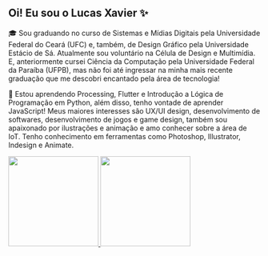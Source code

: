 ## Oi! Eu sou o Lucas Xavier ✨

🎓 Sou graduando no curso de Sistemas e Mídias Digitais pela Universidade Federal do Ceará (UFC) e, também, de Design Gráfico pela Universidade Estácio de Sá. Atualmente sou voluntário na Célula de Design e Multimídia. E, anteriormente cursei Ciência da Computação pela Universidade Federal da Paraíba (UFPB), mas não foi até ingressar na minha mais recente graduação que me descobri encantado pela área de tecnologia!

🌱 Estou aprendendo Processing, Flutter e Introdução a Lógica de Programação em Python, além disso, tenho vontade de aprender JavaScript! Meus maiores interesses são UX/UI design, desenvolvimento de softwares, desenvolvimento de jogos e game design, também sou apaixonado por ilustrações e animação e amo conhecer sobre a área de IoT. Tenho conhecimento em ferramentas como Photoshop, Illustrator, Indesign e Animate.

 <div>
  <a href="https://github.com/lucasemanuelx">
  <img height="180em" src="https://github-readme-stats.vercel.app/api?username=lucasemanuelx&show_icons=true&theme=tokyonight&include_all_commits=true&count_private=true"/>
  <img height="180em" src="https://github-readme-stats.vercel.app/api/top-langs/?username=lucasemanuelx&layout=compact&langs_count=7&theme=tokyonight"/>
</div>

<!--
**lucasemanuelx/lucasemanuelx** is a ✨ _special_ ✨ repository because its `README.md` (this file) appears on your GitHub profile.

Here are some ideas to get you started:

- 🔭 I’m currently working on ...
- 🌱 I’m currently learning ...
- 👯 I’m looking to collaborate on ...
- 🤔 I’m looking for help with ...
- 💬 Ask me about ...
- 📫 How to reach me: ...
- 😄 Pronouns: ...
- ⚡ Fun fact: ...
-->
